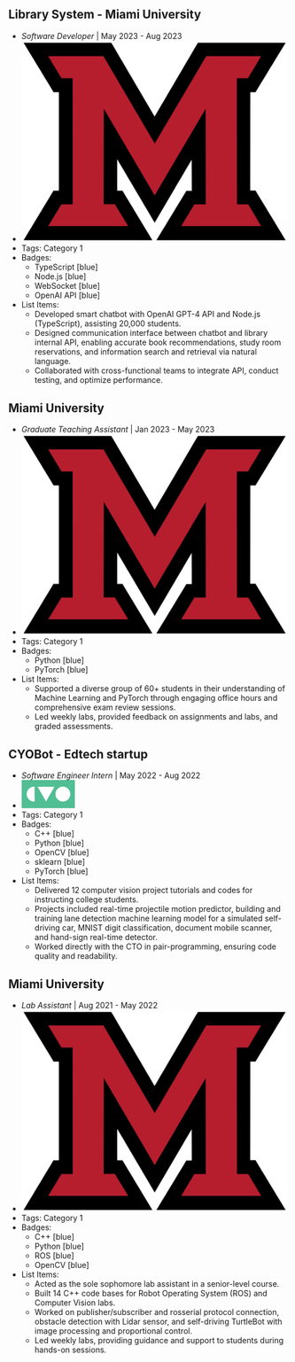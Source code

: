 ## Library System - Miami University
- *Software Developer* | May 2023 - Aug 2023
- ![logo512](../assets/miami_logo.png)
- Tags: Category 1
- Badges:
  - TypeScript [blue]
  - Node.js [blue]
  - WebSocket [blue]
  - OpenAI API [blue]
- List Items:
  - Developed smart chatbot with OpenAI GPT-4 API and Node.js (TypeScript), assisting 20,000 students.
  -  Designed communication interface between chatbot and library internal API, enabling accurate book recommendations, study room reservations, and information search and retrieval via natural language.
  - Collaborated with cross-functional teams to integrate API, conduct testing, and optimize performance.

## Miami University
- *Graduate Teaching Assistant* | Jan 2023 - May 2023
- ![logo512](../assets/miami_logo.png)
- Tags: Category 1
- Badges:
  - Python [blue]
  - PyTorch [blue]
- List Items:
  - Supported a diverse group of 60+ students in their understanding of Machine Learning and PyTorch through engaging office hours and comprehensive exam review sessions.
  - Led weekly labs, provided feedback on assignments and labs, and graded assessments.

## CYOBot - Edtech startup
- *Software Engineer Intern* | May 2022 - Aug 2022
- ![logo320](../assets/cyobot.svg)
- Tags: Category 1
- Badges:
  - C++ [blue]
  - Python [blue]
  - OpenCV [blue]
  - sklearn [blue]
  - PyTorch [blue]
- List Items:
  - Delivered 12 computer vision project tutorials and codes for instructing college students.
  - Projects included real-time projectile motion predictor, building and training lane detection machine learning model for a simulated self-driving car, MNIST digit classification, document mobile scanner, and hand-sign real-time detector.
  - Worked directly with the CTO in pair-programming, ensuring code quality and readability.

## Miami University
- *Lab Assistant* | Aug 2021 - May 2022
- ![logo512](../assets/miami_logo.png)
- Tags: Category 1
- Badges:
  - C++ [blue]
  - Python [blue]
  - ROS [blue]
  - OpenCV [blue]
- List Items:
  - Acted as the sole sophomore lab assistant in a senior-level course.
  - Built 14 C++ code bases for Robot Operating System (ROS) and Computer Vision labs.
  - Worked on publisher/subscriber and rosserial protocol connection, obstacle detection with Lidar sensor, and self-driving TurtleBot with image processing and proportional control.
  - Led weekly labs, providing guidance and support to students during hands-on sessions.